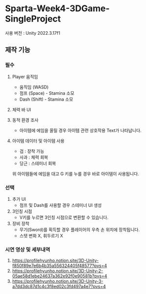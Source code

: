 # Sparta-Week4-3DGame-SingleProject

사용 버전 : Unity 2022.3.17f1

## 제작 기능
### 필수
1. Player 움직임
    - 움직임 (WASD)
    - 점프 (Space) - Stamina 소모
    - Dash (Shift) - Stamina 소모
3. 체력 바 UI
4. 동적 환경 조사
    - 아이템에 에임을 올릴 경우 아이템 관련 상호작용 Text가 나타납니다.
5. 아이템 데이터 및 아이템 사용
    - 검 : 장착 가능
    - 사과 : 체력 회복
    - 당근 : 스테미너 회복
    
    위 아이템들에 에임을 대고 G 키를 누를 경우 바로 아이템이 사용됩니다.

### 선택
1. 추가 UI
    - 점프 및 Dash를 사용할 경우 스테미너 UI 생성
2. 3인칭 시점
    - V키를 누르면 3인칭 시점으로 변환할 수 있습니다.
3. 장비 장착
    - 무기(Sword)를 획득할 경우 플레이어의 우측 손 위치에 장착됩니다.
    - 스텟 변화 X, 휘두르기 X

### 시연 영상 및 세부내역
1. https://profilehyunho.notion.site/3D-Unity-f850f89e7e6b4b35a556324405f48577?pvs=4
2. https://profilehyunho.notion.site/3D-Unity-2-05ae58d1ebe24637a362e92f0e90581b?pvs=4
3. https://profilehyunho.notion.site/3D-Unity-3-a7dd3dc87d1c4c3f8ed02c3fd497a4e7?pvs=4
